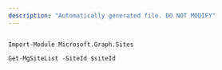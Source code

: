 ```yaml
---
description: "Automatically generated file. DO NOT MODIFY"
---
```


```powershellv2

Import-Module Microsoft.Graph.Sites

Get-MgSiteList -SiteId $siteId

```